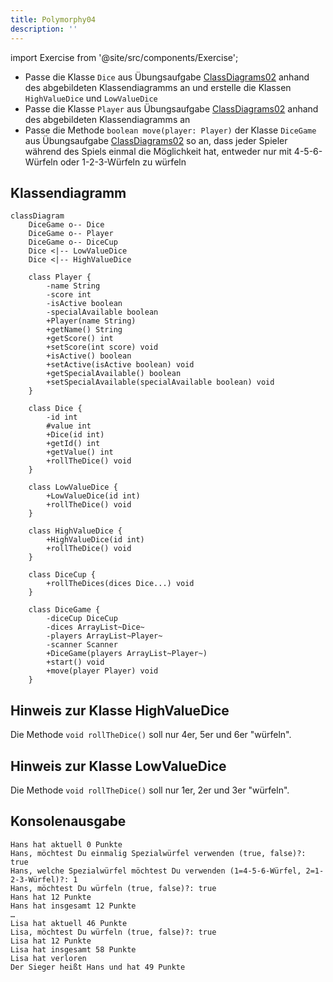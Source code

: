 ```yaml
---
title: Polymorphy04
description: ''
---
```


import Exercise from '@site/src/components/Exercise';

- Passe die Klasse `Dice` aus Übungsaufgabe
  [ClassDiagrams02](../uml/class-diagrams02.md) anhand des abgebildeten
  Klassendiagramms an und erstelle die Klassen `HighValueDice` und
  `LowValueDice`
- Passe die Klasse `Player` aus Übungsaufgabe
  [ClassDiagrams02](../uml/class-diagrams02.md) anhand des abgebildeten
  Klassendiagramms an
- Passe die Methode `boolean move(player: Player)` der Klasse `DiceGame` aus
  Übungsaufgabe [ClassDiagrams02](../uml/class-diagrams02.md) so an, dass
  jeder Spieler während des Spiels einmal die Möglichkeit hat, entweder nur
  mit 4-5-6-Würfeln oder 1-2-3-Würfeln zu würfeln

## Klassendiagramm

```mermaid
classDiagram
    DiceGame o-- Dice
    DiceGame o-- Player
    DiceGame o-- DiceCup
    Dice <|-- LowValueDice
    Dice <|-- HighValueDice

    class Player {
        -name String
        -score int
        -isActive boolean
        -specialAvailable boolean
        +Player(name String)
        +getName() String
        +getScore() int
        +setScore(int score) void
        +isActive() boolean
        +setActive(isActive boolean) void
        +getSpecialAvailable() boolean
        +setSpecialAvailable(specialAvailable boolean) void
    }

    class Dice {
        -id int
        #value int
        +Dice(id int)
        +getId() int
        +getValue() int
        +rollTheDice() void
    }

    class LowValueDice {
        +LowValueDice(id int)
        +rollTheDice() void
    }

    class HighValueDice {
        +HighValueDice(id int)
        +rollTheDice() void
    }

    class DiceCup {
        +rollTheDices(dices Dice...) void
    }

    class DiceGame {
        -diceCup DiceCup
        -dices ArrayList~Dice~
        -players ArrayList~Player~
        -scanner Scanner
        +DiceGame(players ArrayList~Player~)
        +start() void
        +move(player Player) void
    }
```

## Hinweis zur Klasse HighValueDice

Die Methode `void rollTheDice()` soll nur 4er, 5er und 6er "würfeln".

## Hinweis zur Klasse LowValueDice

Die Methode `void rollTheDice()` soll nur 1er, 2er und 3er "würfeln".

## Konsolenausgabe

```console
Hans hat aktuell 0 Punkte
Hans, möchtest Du einmalig Spezialwürfel verwenden (true, false)?: true
Hans, welche Spezialwürfel möchtest Du verwenden (1=4-5-6-Würfel, 2=1-2-3-Würfel)?: 1
Hans, möchtest Du würfeln (true, false)?: true
Hans hat 12 Punkte
Hans hat insgesamt 12 Punkte
…
Lisa hat aktuell 46 Punkte
Lisa, möchtest Du würfeln (true, false)?: true
Lisa hat 12 Punkte
Lisa hat insgesamt 58 Punkte
Lisa hat verloren
Der Sieger heißt Hans und hat 49 Punkte
```

<Exercise pullRequest="44" branchSuffix="polymorphy/04" />
